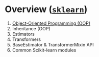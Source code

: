 # Overview ([`sklearn`](https://scikit-learn.org/stable/getting_started.html))
1. [Object-Oriented Programming (OOP)](./object-oriented-programming.md)
2. Inheritance (OOP)
3. Estimators
4. Transformers
5. BaseEstimator & TransformerMixin API
6. Common Scikit-learn modules

